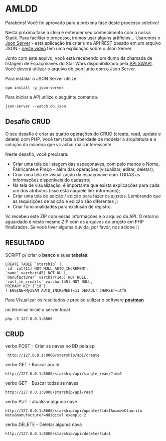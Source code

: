 # AMLDD

Parabéns! Você foi aprovado para a próxima fase deste processo seletivo!

Nesta próxima fase a ideia é entender seu conhecimento com a nossa Stack. Para facilitar o processo, iremos usar alguns artifícios...
Usaremos o [Json Server](https://www.npmjs.com/package/json-server#getting-started) - esta aplicação irá criar uma API REST basado em um arquivo JSON - [neste vídeo](https://www.youtube.com/watch?v=-LF_TOnaH4Y) tem uma explicação sobre o Json Server.

Junto com este aquivo, você está recebendo um dump da chamada de listagem de Espaçonaves do Star Wars disponibilizado pela [API SWAPI](https://swapi.dev/documentation#starships). Você deverá utilizar o arquivo db.json junto com o Json Server.


Para instalar o JSON Server utilize 
~~~
npm install -g json-server
~~~

Para iniciar a API utilize o seguinte comando.
~~~
json-server --watch db.json
~~~


## Desafio CRUD
O seu desafio é criar as quatro operações do CRUD (create, read, update e delete) com PHP.
Você tem toda a liberdade de modelar a arquitetura e a solução da maneira que vc achar mais interessante.

Neste desafio, você precisará:
 - Criar uma tela de listagem das espaçonaves, com pelo menos o Nome, Fabricante e Preço - além das operações (visualizar, editar, deletar);
 - Criar uma tela de visualização da espaçonave com TODAS as informações disponíveis do cadastro;
 - Na tela de visualização, é importante que exista explicações para cada um dos atributos (isso está naquele link informado);
 - Criar uma tela de adição / edição para fazer os ajustes. Lembrando que as requisições de adição e edição são diferentes ;)
 - Criar funcionalidades para exclusão de registro.

Vc recebeu este ZIP com essas informações e o arquivo da API. O retorno aguardado é neste mesmo ZIP com os arquivos do projeto em PHP finalizados. Se você tiver alguma dúvida, por favor, nos acione :)

## RESULTADO

SCRIPT p/ criar o **banco** e suas **tabelas**:
~~~
CREATE TABLE `starship` (
`id` int(11) NOT NULL AUTO_INCREMENT,
`name` varchar(45) NOT NULL,
`manufacturer` varchar(145) NOT NULL,
`cost_in_credits` varchar(45) NOT NULL,
PRIMARY KEY (`id`)
) ENGINE=MyISAM AUTO_INCREMENT=11 DEFAULT CHARSET=utf8
~~~


Para Visualizar os resultados é preciso utilizar o software **[postman](https://www.postman.com/downloads/)**

no terminal inicie o server local
~~~
php -S 127.0.0.1:8000
~~~

## CRUD
verbo POST - Criar as naves no BD pela api 
~~~
 http://127.0.0.1:8000/starship/api/create
~~~~
verbo GET - 
Buscar por id
~~~~
http://127.0.0.1:8000/starship/api/single_read/?id=1
~~~~
verbo GET -
Buscar todas as naves
~~~~
http://127.0.0.1:8000/starship/api/read
~~~~
verbo PUT - 
atualizar alguma nave
~~~~
http://127.0.0.1:8000/starship/api/update/?id=1&name=Olaurito Neto&manufacturer=Ndigital exemplo 2
~~~~
verbo DELETE -
Deletar alguma nava
~~~
http://127.0.0.1:8000/starship/api/delete/?id=1
~~~
